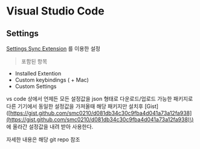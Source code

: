 # Visual Studio Code

## Settings

[Settings Sync Extension](https://gist.github.com/smc0210/d081db34c30c9fba4d041a73a12fa938) 를 이용한 설정

> 포함된 항목

* Installed Extention
* Custom keybindings \( + Mac\)
* Custom Settings

vs code 상에서 언제든 모든 설정값을 json 형태로 다운로드/업로드 가능한 패키지로 다른 기기에서 동일한 설정값을 가져올때 해당 패키지만 설치후 \[Gist\]\([https://gist.github.com/smc0210/d081db34c30c9fba4d041a73a12fa938](https://gist.github.com/smc0210/d081db34c30c9fba4d041a73a12fa938)\) 에 올라간 설정값을 내려 받아 사용한다.

자세한 내용은 해당 git repo 참조

